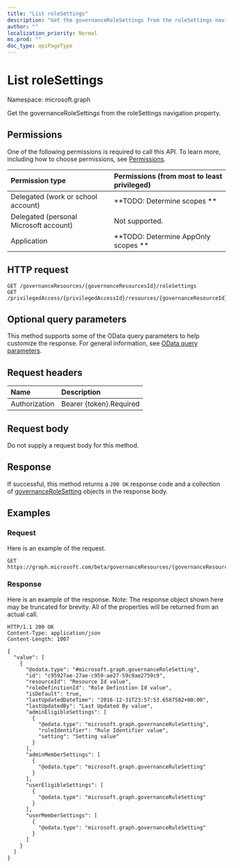 ```yaml
---
title: "List roleSettings"
description: "Get the governanceRoleSettings from the roleSettings navigation property."
author: ""
localization_priority: Normal
ms.prod: ""
doc_type: apiPageType
---
```


# List roleSettings

Namespace: microsoft.graph

Get the governanceRoleSettings from the roleSettings navigation property.

## Permissions
One of the following permissions is required to call this API. To learn more, including how to choose permissions, see [Permissions](/concepts/permissions-reference.md).

|Permission type|Permissions (from most to least privileged)|
|:---|:---|
|Delegated (work or school account)|**TODO: Determine scopes **|
|Delegated (personal Microsoft account)|Not supported.|
|Application|**TODO: Determine AppOnly scopes **|

## HTTP request
<!-- {
  "blockType": "ignored"
}
-->
``` http
GET /governanceResources/{governanceResourcesId}/roleSettings
GET /privilegedAccess/{privilegedAccessId}/resources/{governanceResourceId}/roleSettings
```

## Optional query parameters
This method supports some of the OData query parameters to help customize the response. For general information, see [OData query parameters](/graph/query-parameters).

## Request headers
|Name|Description|
|:---|:---|
|Authorization|Bearer {token}.Required|

## Request body
Do not supply a request body for this method.

## Response
If successful, this method returns a `200 OK` response code and a collection of [governanceRoleSetting](../resources/governancerolesetting.md) objects in the response body.

## Examples

### Request
Here is an example of the request.
<!-- {
  "blockType": "request",
  "name": "get_governancerolesetting"
}
-->
``` http
GET https://graph.microsoft.com/beta/governanceResources/{governanceResourcesId}/roleSettings
```

### Response
Here is an example of the response. Note: The response object shown here may be truncated for brevity. All of the properties will be returned from an actual call.
<!-- {
  "blockType": "response",
  "truncated": true,
  "@odata.type": "collection(microsoft.graph.governancerolesetting)"
}
-->
``` http
HTTP/1.1 200 OK
Content-Type: application/json
Content-Length: 1007

{
  "value": [
    {
      "@odata.type": "#microsoft.graph.governanceRoleSetting",
      "id": "c95927ae-27ae-c959-ae27-59c9ae2759c9",
      "resourceId": "Resource Id value",
      "roleDefinitionId": "Role Definition Id value",
      "isDefault": true,
      "lastUpdatedDateTime": "2016-12-31T23:57:53.6587582+00:00",
      "lastUpdatedBy": "Last Updated By value",
      "adminEligibleSettings": [
        {
          "@odata.type": "microsoft.graph.governanceRuleSetting",
          "ruleIdentifier": "Rule Identifier value",
          "setting": "Setting value"
        }
      ],
      "adminMemberSettings": [
        {
          "@odata.type": "microsoft.graph.governanceRuleSetting"
        }
      ],
      "userEligibleSettings": [
        {
          "@odata.type": "microsoft.graph.governanceRuleSetting"
        }
      ],
      "userMemberSettings": [
        {
          "@odata.type": "microsoft.graph.governanceRuleSetting"
        }
      ]
    }
  ]
}
```

